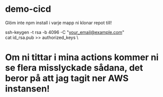 # demo-cicd

Glöm inte npm install i varje mapp ni klonar repot till!

ssh-keygen -t rsa -b 4096 -C "your_email@example.com" \
cat id_rsa.pub >> authorized_keys \


# Om ni tittar i mina actions kommer ni se flera misslyckade sådana, det beror på att jag tagit ner AWS instansen!
